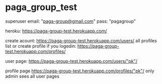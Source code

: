 # paga_group_test

superuser email: "paga-group@gmail.com"
pass: "pagagroup"

heroku: https://paga-group-test.herokuapp.com/

create acount: https://paga-group-test.herokuapp.com/users/
all profiles list or create profile if you logedin: https://paga-group-test.herokuapp.com/profiles/ 

user page: https://paga-group-test.herokuapp.com/users/"pk"/

profile page https://paga-group-test.herokuapp.com/profiles/"pk"/
 only admin sees all user pages
